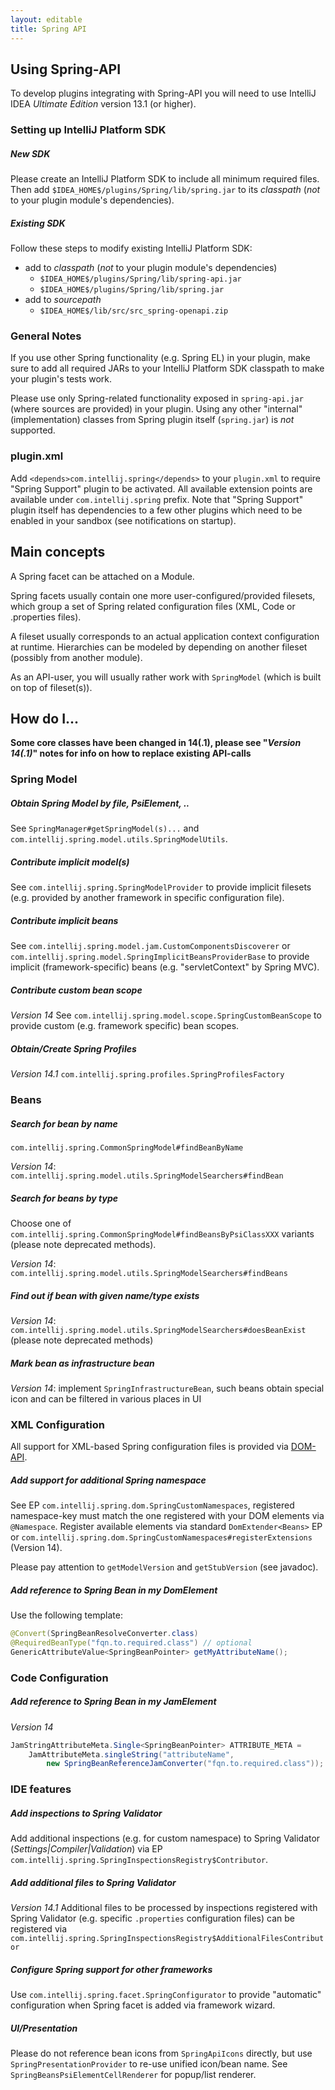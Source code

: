 ```yaml
---
layout: editable
title: Spring API
---
```



## Using Spring-API
To develop plugins integrating with Spring-API you will need to use IntelliJ IDEA _Ultimate Edition_ version 13.1 (or higher).

### Setting up IntelliJ Platform SDK

##### New SDK
Please create an IntelliJ Platform SDK to include all minimum required files.
Then add `$IDEA_HOME$/plugins/Spring/lib/spring.jar` to its _classpath_ (_not_ to your plugin module's dependencies).

##### Existing SDK
Follow these steps to modify existing IntelliJ Platform SDK:

* add to _classpath_ (_not_ to your plugin module's dependencies)
	* `$IDEA_HOME$/plugins/Spring/lib/spring-api.jar`
	* `$IDEA_HOME$/plugins/Spring/lib/spring.jar`
* add to _sourcepath_
	* `$IDEA_HOME$/lib/src/src_spring-openapi.zip`

### General Notes
If you use other Spring functionality (e.g. Spring EL) in your plugin, make sure to add all required JARs to your IntelliJ Platform SDK classpath to make your plugin's tests work.


Please use only Spring-related functionality exposed in `spring-api.jar` (where   sources are provided) in your plugin. Using any other "internal" (implementation) classes from Spring plugin itself (`spring.jar`) is _not_ supported.

### plugin.xml
Add `<depends>com.intellij.spring</depends>` to your `plugin.xml` to require "Spring Support" plugin to be activated. All available extension points are available under `com.intellij.spring` prefix.
Note that "Spring Support" plugin itself has dependencies to a few other plugins which need to be enabled in your sandbox (see notifications on startup).

## Main concepts
A Spring facet can be attached on a Module.

Spring facets usually contain one more user-configured/provided filesets, which group a set of Spring related configuration files (XML, Code or .properties files).

A fileset usually corresponds to an actual application context configuration at runtime. Hierarchies can be modeled by depending on another fileset (possibly from  another module).

As an API-user, you will usually rather work with ```SpringModel``` (which is built on top of fileset(s)).

## How do I...
**Some core classes have been changed in 14(.1), please see "_Version 14(.1)_" notes for info on how to replace existing API-calls**

### Spring Model

##### Obtain Spring Model by file, PsiElement, ..
See ```SpringManager#getSpringModel(s)...``` and ```com.intellij.spring.model.utils.SpringModelUtils```.

##### Contribute implicit model(s)
See ```com.intellij.spring.SpringModelProvider``` to provide implicit filesets (e.g. provided by another framework in specific configuration file).

##### Contribute implicit beans
See ```com.intellij.spring.model.jam.CustomComponentsDiscoverer``` or ```com.intellij.spring.model.SpringImplicitBeansProviderBase``` to provide implicit (framework-specific) beans (e.g. "servletContext" by Spring MVC).

##### Contribute custom bean scope
_Version 14_
See ```com.intellij.spring.model.scope.SpringCustomBeanScope``` to provide custom (e.g. framework specific) bean scopes.

##### Obtain/Create Spring Profiles
_Version 14.1_
```com.intellij.spring.profiles.SpringProfilesFactory```

### Beans

##### Search for bean by name
```com.intellij.spring.CommonSpringModel#findBeanByName```

_Version 14_: ```com.intellij.spring.model.utils.SpringModelSearchers#findBean```

##### Search for beans by type
Choose one of ```com.intellij.spring.CommonSpringModel#findBeansByPsiClassXXX``` variants (please note deprecated methods).

_Version 14_: ```com.intellij.spring.model.utils.SpringModelSearchers#findBeans```

##### Find out if bean with given name/type exists
_Version 14_: ```com.intellij.spring.model.utils.SpringModelSearchers#doesBeanExist``` (please note deprecated methods)

##### Mark bean as infrastructure bean
_Version 14_: implement ```SpringInfrastructureBean```, such beans obtain special icon and can be filtered in various places in UI

### XML Configuration
All support for XML-based Spring configuration files is provided via [DOM-API](xml_dom_api.html).

##### Add support for additional Spring namespace
See EP ```com.intellij.spring.dom.SpringCustomNamespaces```, registered namespace-key must match the one registered with your DOM elements via ```@Namespace```.
Register available elements via standard ```DomExtender<Beans>``` EP or ```com.intellij.spring.dom.SpringCustomNamespaces#registerExtensions``` (Version 14).

Please pay attention to ```getModelVersion``` and ```getStubVersion``` (see javadoc).

##### Add reference to Spring Bean in my DomElement
Use the following template:

```java
@Convert(SpringBeanResolveConverter.class)
@RequiredBeanType("fqn.to.required.class") // optional
GenericAttributeValue<SpringBeanPointer> getMyAttributeName();
```


### Code Configuration

##### Add reference to Spring Bean in my JamElement
_Version 14_

```java
JamStringAttributeMeta.Single<SpringBeanPointer> ATTRIBUTE_META =
    JamAttributeMeta.singleString("attributeName",
        new SpringBeanReferenceJamConverter("fqn.to.required.class"));
```

### IDE features

##### Add inspections to Spring Validator
Add additional inspections (e.g. for custom namespace) to Spring Validator (*Settings|Compiler|Validation*) via EP ```com.intellij.spring.SpringInspectionsRegistry$Contributor```.

##### Add additional files to Spring Validator
_Version 14.1_
Additional files to be processed by inspections registered with Spring Validator (e.g. specific ```.properties``` configuration files) can be registered via  ```com.intellij.spring.SpringInspectionsRegistry$AdditionalFilesContributor```

##### Configure Spring support for other frameworks
Use ```com.intellij.spring.facet.SpringConfigurator``` to provide "automatic" configuration when Spring facet is added via framework wizard.

##### UI/Presentation
Please do not reference bean icons from ```SpringApiIcons``` directly, but use ```SpringPresentationProvider``` to re-use unified icon/bean name. See ```SpringBeansPsiElementCellRenderer``` for popup/list renderer.
